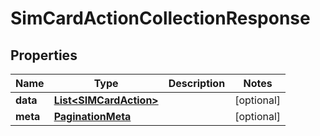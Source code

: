 

# SimCardActionCollectionResponse


## Properties

Name | Type | Description | Notes
------------ | ------------- | ------------- | -------------
**data** | [**List&lt;SIMCardAction&gt;**](SIMCardAction.md) |  |  [optional]
**meta** | [**PaginationMeta**](PaginationMeta.md) |  |  [optional]



